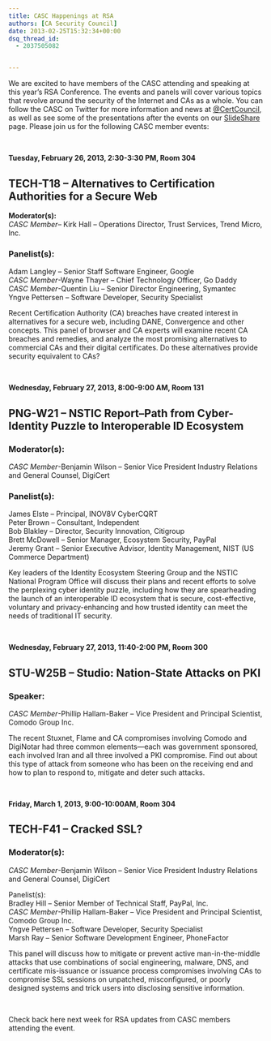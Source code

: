 ```yaml
---
title: CASC Happenings at RSA
authors: [CA Security Council]
date: 2013-02-25T15:32:34+00:00
dsq_thread_id:
  - 2037505082


---
```

We are excited to have members of the CASC attending and speaking at this year’s RSA Conference. The events and panels will cover various topics that revolve around the security of the Internet and CAs as a whole. You can follow the CASC on Twitter for more information and news at [@CertCouncil](http://bit.ly/X3x9XB), as well as see some of the presentations after the events on our [SlideShare](http://slidesha.re/Ye2dFf) page. Please join us for the following CASC member events:

&nbsp;

__Tuesday, February 26, 2013, 2:30-3:30 PM, Room 304__  
## TECH-T18 &#8211; Alternatives to Certification Authorities for a Secure Web
 **Moderator(s):**  
_CASC Member_&#8211; Kirk Hall &#8211; Operations Director, Trust Services, Trend Micro, Inc.

###  Panelist(s):
Adam Langley &#8211; Senior Staff Software Engineer, Google  
_CASC Member_-Wayne Thayer &#8211; Chief Technology Officer, Go Daddy  
_CASC Member_-Quentin Liu &#8211; Senior Director Engineering, Symantec  
Yngve Pettersen &#8211; Software Developer, Security Specialist

Recent Certification Authority (CA) breaches have created interest in alternatives for a secure web, including DANE, Convergence and other concepts. This panel of browser and CA experts will examine recent CA breaches and remedies, and analyze the most promising alternatives to commercial CAs and their digital certificates. Do these alternatives provide security equivalent to CAs?

&nbsp;

__Wednesday, February 27, 2013, 8:00-9:00 AM, Room 131__  
## PNG-W21 &#8211; NSTIC Report–Path from Cyber-Identity Puzzle to Interoperable ID Ecosystem
###  Moderator(s):
_CASC Member_-Benjamin Wilson &#8211; Senior Vice President Industry Relations and General Counsel, DigiCert

###  Panelist(s):
James Elste &#8211; Principal, INOV8V CyberCQRT  
Peter Brown &#8211; Consultant, Independent  
Bob Blakley &#8211; Director, Security Innovation, Citigroup  
Brett McDowell &#8211; Senior Manager, Ecosystem Security, PayPal  
Jeremy Grant &#8211; Senior Executive Advisor, Identity Management, NIST (US Commerce Department)

Key leaders of the Identity Ecosystem Steering Group and the NSTIC National Program Office will discuss their plans and recent efforts to solve the perplexing cyber identity puzzle, including how they are spearheading the launch of an interoperable ID ecosystem that is secure, cost-effective, voluntary and privacy-enhancing and how trusted identity can meet the needs of traditional IT security.

&nbsp;

__Wednesday, February 27, 2013, 11:40-2:00 PM, Room 300__  
## STU-W25B &#8211; Studio: Nation-State Attacks on PKI
###  Speaker:
_CASC Member_-Phillip Hallam-Baker &#8211; Vice President and Principal Scientist, Comodo Group Inc.

The recent Stuxnet, Flame and CA compromises involving Comodo and DigiNotar had three common elements—each was government sponsored, each involved Iran and all three involved a PKI compromise. Find out about this type of attack from someone who has been on the receiving end and how to plan to respond to, mitigate and deter such attacks.

&nbsp;

__Friday, March 1, 2013, 9:00-10:00AM, Room 304__  
## TECH-F41 &#8211; Cracked SSL?
###  Moderator(s):
_CASC Member_-Benjamin Wilson &#8211; Senior Vice President Industry Relations and General Counsel, DigiCert

Panelist(s):  
Bradley Hill &#8211; Senior Member of Technical Staff, PayPal, Inc.  
_CASC Member_-Phillip Hallam-Baker &#8211; Vice President and Principal Scientist, Comodo Group Inc.  
Yngve Pettersen &#8211; Software Developer, Security Specialist  
Marsh Ray &#8211; Senior Software Development Engineer, PhoneFactor

This panel will discuss how to mitigate or prevent active man-in-the-middle attacks that use combinations of social engineering, malware, DNS, and certificate mis-issuance or issuance process compromises involving CAs to compromise SSL sessions on unpatched, misconfigured, or poorly designed systems and trick users into disclosing sensitive information.

&nbsp;

Check back here next week for RSA updates from CASC members attending the event.